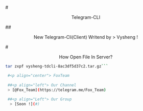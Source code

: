 #<p align="center"> Telegram-CLI

##<p align="center"> New Telegram-Cli(Client) Writend by > Vysheng !

#<p align="center"> How Open File In Server?
```sh
tar zxpf vysheng-tdcli-8ac3df5d37c2.tar.gz```

 #<p align="center"> FoxTeam
 
 ##<p align="left"> Our Channel 
 > [@Fox_Team](https://telegram.me/Fox_Team)
 
 ##<p align="Left"> Our Group
  > [Soon !](#)
